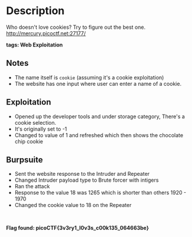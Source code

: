 # Description
Who doesn't love cookies? Try to figure out the best one. http://mercury.picoctf.net:27177/

**tags: Web Exploitation**

## Notes
- The name itself is `cookie` (assuming it's a cookie exploitation)
- The website has one input where user can enter a name of a cookie.

## Exploitation
- Opened up the developer tools and under storage category, There's a cookie selection.
- It's originally set to -1
- Changed to value of 1 and refreshed which then shows the chocolate chip cookie

## Burpsuite
- Sent the website response to the Intruder and Repeater
- Changed Intruder payload type to Brute forcer with intigers
- Ran the attack
- Response to the value 18 was 1265 which is shorter than others 1920 - 1970
- Changed the cookie value to 18 on the Repeater
<br>

**Flag found: picoCTF{3v3ry1_l0v3s_c00k135_064663be}**